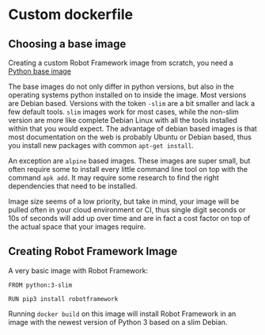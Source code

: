# Custom dockerfile

## Choosing a base image
Creating a custom Robot Framework image from scratch, you need a [Python base image](https://hub.docker.com/_/python/) 

The base images do not only differ in python versions, but also in the operating systems python installed on to inside the image. Most versions are Debian based. Versions with the token `-slim` are a bit smaller and lack a few default tools. `slim` images work for most cases, while the non-slim version are more like complete Debian Linux with all the tools installed within that you would expect. The advantage of debian based images is that most documentation on the web is probably Ubuntu or Debian based, thus you install new packages with common `apt-get install`.

An exception are `alpine` based images. These images are super small, but often require some to install every little command line tool on top with the command `apk add`. It may require some research to find the right dependencies that need to be installed.

Image size seems of a low priority, but take in mind, your image will be pulled often in your cloud environment or CI, thus single digit seconds or 10s of seconds will add up over time and are in fact a cost factor on top of the actual space that your images require.

## Creating Robot Framework Image

A very basic image with Robot Framework:

```
FROM python:3-slim

RUN pip3 install robotframework
```

Running `docker build` on this image will install Robot Framework in an image with the newest version of Python 3 based on a slim Debian.
